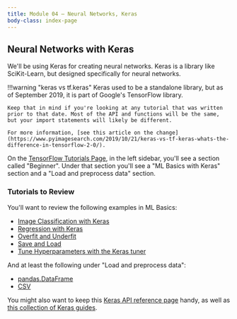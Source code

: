 ```yaml
---
title: Module 04 — Neural Networks, Keras
body-class: index-page
---
```


## Neural Networks with Keras

We'll be using Keras for creating neural networks. Keras is a library like SciKit-Learn, but designed specifically for neural networks. 

!!!warning "keras vs tf.keras"
	Keras used to be a standalone library, but as of September 2019, it is part of Google's TensorFlow library.

	Keep that in mind if you're looking at any tutorial that was written prior to that date. Most of the API and functions will be the same, but your import statements will likely be different. 

	For more information, [see this article on the change](https://www.pyimagesearch.com/2019/10/21/keras-vs-tf-keras-whats-the-difference-in-tensorflow-2-0/).

On the [TensorFlow Tutorials Page](https://www.tensorflow.org/tutorials), in the left sidebar, you'll see a section called "Beginner". Under that section you'll see a "ML Basics with Keras" section and a "Load and preprocess data" section.

### Tutorials to Review

You'll want to review the following examples in ML Basics:

* [Image Classification with Keras](https://www.tensorflow.org/tutorials/keras/classification)
* [Regression with Keras](https://www.tensorflow.org/tutorials/keras/regression)
* [Overfit and Underfit](https://www.tensorflow.org/tutorials/keras/overfit_and_underfit)
* [Save and Load](https://www.tensorflow.org/tutorials/keras/save_and_load)
* [Tune Hyperparameters with the Keras tuner](https://www.tensorflow.org/tutorials/keras/keras_tuner)

And at least the following under "Load and preprocess data":

* [pandas.DataFrame](https://www.tensorflow.org/tutorials/load_data/pandas_dataframe)
* [CSV](https://www.tensorflow.org/tutorials/load_data/csv)

You might also want to keep this [Keras API reference page](https://keras.io/api/) handy, as well as [this collection of Keras guides](https://www.tensorflow.org/guide/keras/sequential_model).